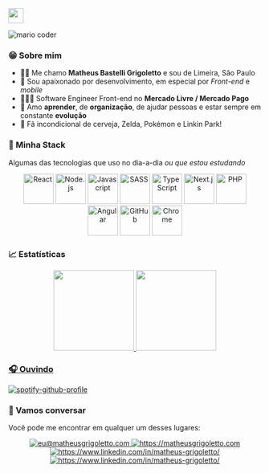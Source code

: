 
<img src="https://media.giphy.com/media/hvRJCLFzcasrR4ia7z/giphy.gif" width="30" />

<!-- <img src="https://i.pinimg.com/originals/e4/26/70/e426702edf874b181aced1e2fa5c6cde.gif" width="200px" /> -->
![mario coder](https://i.imgur.com/1ZvVkDc.gif)


### 😁 Sobre mim

- 🤙🏻 Me chamo **Matheus Bastelli Grigoletto** e sou de Limeira, São Paulo
- 💜 Sou apaixonado por desenvolvimento, em especial por *Front-end* e *mobile*
- 👨🏻‍💻 Software Engineer Front-end no **Mercado Livre / Mercado Pago**
- 🚀 Amo **aprender**, de **organização**, de ajudar pessoas e estar sempre em constante **evolução**
- 🍻 Fã incondicional de cerveja, Zelda, Pokémon e Linkin Park!


### 🌌 Minha Stack

 Algumas das tecnologias que uso no dia-a-dia *ou que estou estudando*

<div align="center">
<img src="https://cdn.jsdelivr.net/gh/devicons/devicon/icons/react/react-original.svg" width="60" alt="React" />  
<img src="https://cdn.jsdelivr.net/gh/devicons/devicon/icons/nodejs/nodejs-original.svg" width="60" alt="Node.js" />
<img src="https://cdn.jsdelivr.net/gh/devicons/devicon/icons/javascript/javascript-original.svg" width="60" alt="Javascript" />
<img src="https://cdn.jsdelivr.net/gh/devicons/devicon/icons/sass/sass-original.svg" width="60" alt="SASS" />
<img src="https://cdn.jsdelivr.net/gh/devicons/devicon/icons/typescript/typescript-original.svg" width="60" alt="TypeScript" />
<img src="https://cdn.jsdelivr.net/gh/devicons/devicon/icons/nextjs/nextjs-line.svg" width="60" alt="Next.js" />
<img src="https://cdn.jsdelivr.net/gh/devicons/devicon/icons/php/php-plain.svg" width="60" alt="PHP" />
<img src="https://cdn.jsdelivr.net/gh/devicons/devicon/icons/angularjs/angularjs-original.svg" width="60" alt="Angular" />
<img src="https://cdn.jsdelivr.net/gh/devicons/devicon/icons/github/github-original.svg" width="60" alt="GitHub" />
<img src="https://cdnjs.cloudflare.com/ajax/libs/browser-logos/71.0.0/chrome/chrome_64x64.png" width="60" alt="Chrome" />
</div>


### 📈 Estatísticas

<div align="center">
  <a href="https://github.com/matheusgrigoletto">
  <img height="160" src="https://github-readme-stats.vercel.app/api/top-langs/?username=matheusgrigoletto&layout=compact&langs_count=10&theme=dark&hide_border=true&hide=vba"/>
  <img height="160" src="https://github-readme-stats.vercel.app/api?username=matheusgrigoletto&show_icons=true&theme=dark&include_all_commits=true&count_private=true&hide_border=true&hide=issues,contribs"/>
</div>

 
### 🎧 Ouvindo
 
 [![spotify-github-profile](https://spotify-github-profile.vercel.app/api/view?uid=matheus.grigoletto.spotify&cover_image=true&theme=novatorem&bar_color=53b14f&bar_color_cover=true)](https://github.com/kittinan/spotify-github-profile)


### 💬 Vamos conversar

Você pode me encontrar em qualquer um desses lugares:

<div align="center">
<a href="mailto:eu@matheusgrigoletto.com" target="_blank">
<img src="https://img.shields.io/badge/e--mail-eu%40matheusgrigoletto.com-blueviolet" alt="eu@matheusgrigoletto.com">
</a>

<a href="https://matheusgrigoletto.com" target="_blank">
<img src="https://img.shields.io/badge/site-matheusgrigoletto.com-black" alt="https://matheusgrigoletto.com">
</a>

<a href="https://www.linkedin.com/in/matheus-grigoletto/" target="_blank">
<img src="https://img.shields.io/badge/linkedin-Matheus%20Grigoletto-blue" alt="https://www.linkedin.com/in/matheus-grigoletto/">
</a>

<a href="https://instagram.com/matheus.code" target="_blank">
<img src="https://img.shields.io/badge/instagram-@matheus.code-red" alt="https://www.linkedin.com/in/matheus-grigoletto/">
</a>
</div>

